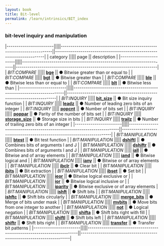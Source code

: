 ```yaml
---
layout: book
title: Bit-level
permalink: /learn/intrinsics/BIT_index
---
```

### bit-level inquiry and manipulation

|------------------------|||||-------------------------------------------------------------------------||------------------------------------------------------------------------|
| category               ||||| page                                                                    || description                                                            |
|------------------------|||||-------------------------------------------------------------------------||------------------------------------------------------------------------|
| *BIT:COMPARE*          ||||| [__bge__]({{site.baseurl}}/learn/intrinsics/BGE)                        || &#9679; Bitwise greater than or equal to                               |
| *BIT:COMPARE*          ||||| [__bgt__]({{site.baseurl}}/learn/intrinsics/BGT)                        || &#9679; Bitwise greater than                                           |
| *BIT:COMPARE*          ||||| [__ble__]({{site.baseurl}}/learn/intrinsics/BLE)                        || &#9679; Bitwise less than or equal to                                  |
| *BIT:COMPARE*          ||||| [__blt__]({{site.baseurl}}/learn/intrinsics/BLT)                        || &#9679; Bitwise less than                                              |
|------------------------|||||-------------------------------------------------------------------------||------------------------------------------------------------------------|
| *BIT:INQUIRY*          ||||| [__bit\_size__]({{site.baseurl}}/learn/intrinsics/BIT_SIZE)             || &#9679; Bit size inquiry function                                      |
| *BIT:INQUIRY*          ||||| [__leadz__]({{site.baseurl}}/learn/intrinsics/LEADZ)                    || &#9679; Number of leading zero bits of an integer                      |
| *BIT:INQUIRY*          ||||| [__popcnt__]({{site.baseurl}}/learn/intrinsics/POPCNT)                  || &#9679; Number of bits set                                             |
| *BIT:INQUIRY*          ||||| [__poppar__]({{site.baseurl}}/learn/intrinsics/POPPAR)                  || &#9679; Parity of the number of bits set                               |
| *BIT:INQUIRY*          ||||| [__storage\_size__]({{site.baseurl}}/learn/intrinsics/STORAGE_SIZE)     || &#9679; Storage size in bits                                           |
| *BIT:INQUIRY*          ||||| [__trailz__]({{site.baseurl}}/learn/intrinsics/TRAILZ)                  || &#9679; Number of trailing zero bits of an integer                     |
|------------------------|||||-------------------------------------------------------------------------||------------------------------------------------------------------------|
| *BIT:MANIPULATION*     ||||| [__btest__]({{site.baseurl}}/learn/intrinsics/BTEST)                    || &#9679; Bit test function                                              |
| *BIT:MANIPULATION*     ||||| [__dshiftl__]({{site.baseurl}}/learn/intrinsics/DSHIFTL)                || &#9679; Combines bits of arguments I and J                             |
| *BIT:MANIPULATION*     ||||| [__dshiftr__]({{site.baseurl}}/learn/intrinsics/DSHIFTR)                || &#9679; Combines bits of arguments I and J                             |
| *BIT:MANIPULATION*     ||||| [__iall__]({{site.baseurl}}/learn/intrinsics/IALL)                      || &#9679; Bitwise and of array elements                                  |
| *BIT:MANIPULATION*     ||||| [__iand__]({{site.baseurl}}/learn/intrinsics/IAND)                      || &#9679; Bitwise logical and                                            |
| *BIT:MANIPULATION*     ||||| [__iany__]({{site.baseurl}}/learn/intrinsics/IANY)                      || &#9679; Bitwise or of array elements                                   |
| *BIT:MANIPULATION*     ||||| [__ibclr__]({{site.baseurl}}/learn/intrinsics/IBCLR)                    || &#9679; Clear bit                                                      |
| *BIT:MANIPULATION*     ||||| [__ibits__]({{site.baseurl}}/learn/intrinsics/IBITS)                    || &#9679; Bit extraction                                                 |
| *BIT:MANIPULATION*     ||||| [__ibset__]({{site.baseurl}}/learn/intrinsics/IBSET)                    || &#9679; Set bit                                                        |
| *BIT:MANIPULATION*     ||||| [__ieor__]({{site.baseurl}}/learn/intrinsics/IEOR)                      || &#9679; Bitwise logical exclusive or                                   |
| *BIT:MANIPULATION*     ||||| [__ior__]({{site.baseurl}}/learn/intrinsics/IOR)                        || &#9679; Bitwise logical inclusive or                                   |
| *BIT:MANIPULATION*     ||||| [__iparity__]({{site.baseurl}}/learn/intrinsics/IPARITY)                || &#9679; Bitwise exclusive or of array elements                         |
| *BIT:MANIPULATION*     ||||| [__ishft__]({{site.baseurl}}/learn/intrinsics/ISHFT)                    || &#9679; Shift bits                                                     |
| *BIT:MANIPULATION*     ||||| [__ishftc__]({{site.baseurl}}/learn/intrinsics/ISHFTC)                  || &#9679; Shift bits circularly                                          |
| *BIT:MANIPULATION*     ||||| [__merge\_bits__]({{site.baseurl}}/learn/intrinsics/MERGE_BITS)         || &#9679; Merge of bits under mask                                       |
| *BIT:MANIPULATION*     ||||| [__mvbits__]({{site.baseurl}}/learn/intrinsics/MVBITS)                  || &#9679; Move bits from one integer to another                          |
| *BIT:MANIPULATION*     ||||| [__not__]({{site.baseurl}}/learn/intrinsics/NOT)                        || &#9679; Logical negation                                               |
| *BIT:MANIPULATION*     ||||| [__shifta__]({{site.baseurl}}/learn/intrinsics/SHIFTA)                  || &#9679; Shift bits right with fill                                     |
| *BIT:MANIPULATION*     ||||| [__shiftl__]({{site.baseurl}}/learn/intrinsics/SHIFTL)                  || &#9679; Shift bits left                                                |
| *BIT:MANIPULATION*     ||||| [__shiftr__]({{site.baseurl}}/learn/intrinsics/SHIFTR)                  || &#9679; Shift bits right                                               |
| *BIT:MANIPULATION*     ||||| [__transfer__]({{site.baseurl}}/learn/intrinsics/TRANSFER)              || &#9679; Transfer bit patterns                                          |
|------------------------|||||-------------------------------------------------------------------------||------------------------------------------------------------------------|

